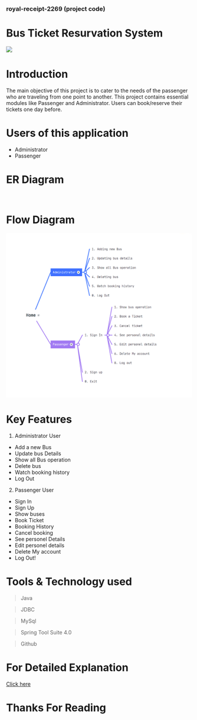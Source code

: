 ### royal-receipt-2269 (project code)
# Bus Ticket Resurvation System


<img src="https://www.travelopro.com/public/images/contents/Bus-Reservation-System1.jpg" >


# Introduction

The main objective of this project is to cater to the needs of the passenger who are
traveling from one point to another. This project contains essential modules like
Passenger and Administrator. Users can book/reserve their tickets one day before.

# Users of this application

- Administrator
- Passenger

# ER Diagram

<img src="https://www.linkpicture.com/q/Redbus_1.png" alt="">

# Flow Diagram

<img src="./flowDiagram.png" alt=""/>

# Key Features

1. Administrator User
-  Add a new Bus        
-  Update bus Details    
-  Show all Bus operation      
-  Delete bus     
-  Watch booking history    
-  Log Out 

2. Passenger User
-  Sign In
-  Sign Up
-  Show buses            
-  Book Ticket             
-  Booking History          
-  Cancel booking          
-  See personel Details    
-  Edit personel details   
-  Delete My account       
-  Log Out!

# Tools & Technology used

> Java

> JDBC

> MySql

> Spring Tool Suite 4.0

> Github

# For Detailed Explanation

<a href="https://drive.google.com/file/d/1MZrkSJZufL4ewJXoQzmdEP44kPxNruy_/view?usp=sharing" >Click here</a>

# Thanks For Reading
